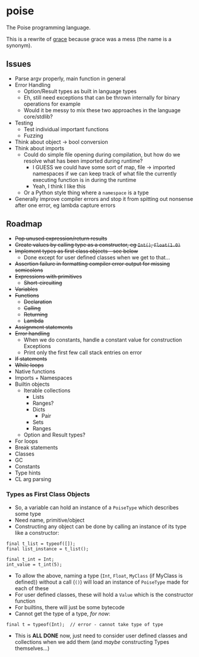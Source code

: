 # poise

The Poise programming language.

This is a rewrite of [grace](https://github.com/ryanjeffares/grace) because grace was a mess (the name is a synonym).

## Issues
* Parse argv properly, main function in general
* Error Handling
    * Option/Result types as built in language types
    * Eh, still need exceptions that can be thrown internally for binary operations for example
    * Would it be messy to mix these two approaches in the language core/stdlib?
* Testing
    * Test individual important functions
    * Fuzzing
* Think about object -> bool conversion
* Think about imports
    * Could do simple file opening during compilation, but how do we resolve what has been imported during runtime?
        * I GUESS we could have some sort of map, file -> imported namespaces if we can keep track of what file the currently executing function is in during the runtime
        * Yeah, I think I like this
    * Or a Python style thing where a `namespace` is a type
* Generally improve compiler errors and stop it from spitting out nonsense after one error, eg lambda capture errors

## Roadmap
* ~~Pop unused expression/return results~~
* ~~Create values by calling type as a constructor, eg `Int()`, `Float(1.0)`~~
* ~~Implement types as first class objects - see below~~
    * Done except for user defined classes when we get to that...
* ~~Assertion failure in formatting compiler error output for missing semicolons~~
* ~~Expressions with primitives~~
    * ~~Short-circuiting~~
* ~~Variables~~
* ~~Functions~~
    * ~~Declaration~~
    * ~~Calling~~
    * ~~Returning~~
    * ~~Lambda~~
* ~~Assignment statements~~
* ~~Error handling~~
    * When we do constants, handle a constant value for construction Exceptions
    * Print only the first few call stack entries on error
* ~~If statements~~
* ~~While loops~~
* Native functions
* Imports + Namespaces
* Builtin objects
    * Iterable collections
        * Lists
        * Ranges?
        * Dicts
            * Pair
        * Sets
        * Ranges
    * Option and Result types?
* For loops
* Break statements
* Classes
* GC
* Constants
* Type hints
* CL arg parsing

### Types as First Class Objects
* So, a variable can hold an instance of a `PoiseType` which describes some type
* Need name, primitive/object
* Constructing any object can be done by calling an instance of its type like a constructor:

```
final t_list = typeof([]);
final list_instance = t_list();

final t_int = Int;
int_value = t_int(5);
```

* To allow the above, naming a type (`Int`, `Float`, `MyClass` (if MyClass is defined)) without a call (`()`) will load an instance of `PoiseType` made for each of these
* For user defined classes, these will hold a `Value` which is the constructor function
* For builtins, there will just be some bytecode
* Cannot get the type of a type, _for now_:

```
final t = typeof(Int);  // error - cannot take type of type
```

* This is **ALL DONE** now, just need to consider user defined classes and collections when we add them (and _maybe_ constructing Types themselves...)